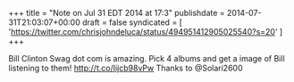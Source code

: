 +++
title = "Note on Jul 31 EDT 2014 at 17:3"
publishdate = 2014-07-31T21:03:07+00:00
draft = false
syndicated = [ 'https://twitter.com/chrisjohndeluca/status/494951412905025540?s=20' ]
+++

Bill Clinton Swag dot com is amazing. Pick 4 albums and get a image of Bill listening to them! http://t.co/Iijcb98vPw Thanks to @Solari2600
